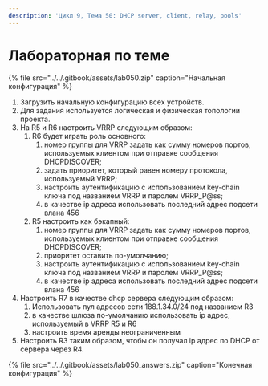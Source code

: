 ```yaml
---
description: 'Цикл 9, Тема 50: DHCP server, client, relay, pools'
---
```


# Лабораторная по теме

{% file src="../../.gitbook/assets/lab050.zip" caption="Начальная конфигурация" %}

1. Загрузить начальную конфигурацию всех устройств.
2. Для задания используется логическая и физическая топологии проекта.
3. На R5 и R6 настроить VRRP cледующим образом:
   1. R6 будет играть роль основного:
      1. номер группы для VRRP задать как сумму номеров портов, используемых клиентом при отправке сообщения DHCPDISCOVER;
      2. задать приоритет, который равен номеру протокола, используемый VRRP;
      3. настроить аутентификацию с использованием key-chain ключа под названием VRRP и паролем VRRP\_P@ss;
      4. в качестве ip адреса использовать последний адрес подсети влана 456
   2. R5 настроить как бэкапный:
      1. номер группы для VRRP задать как сумму номеров портов, используемых клиентом при отправке сообщения DHCPDISCOVER;
      2. приоритет оставить по-умолчанию;
      3. настроить аутентификацию с использованием key-chain ключа под названием VRRP и паролем VRRP\_P@ss;
      4. в качестве ip адреса использовать последний адрес подсети влана 456
4. Настроить R7 в качестве dhcp сервера следующим образом:
   1. Использовать пул адресов сети 188.1.34.0/24 под названием R3
   2. в качестве шлюза по-умолчанию использовать ip адрес, используемый в VRRP R5 и R6
   3. настроить время аренды неограниченным
5. Настроить R3 таким образом, чтобы он получал ip адрес по DHCP от сервера через R4.

{% file src="../../.gitbook/assets/lab050\_answers.zip" caption="Конечная конфигурация" %}

